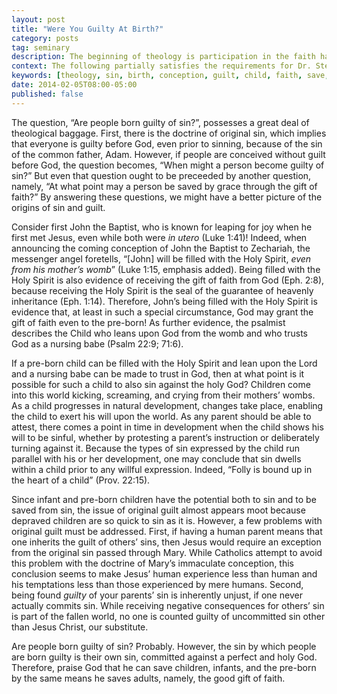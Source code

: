 ```yaml
---
layout: post
title: "Were You Guilty At Birth?"
category: posts
tag: seminary
description: The beginning of theology is participation in the faith handed down through the ages.
context: The following partially satisfies the requirements for Dr. Steven McKinion's Christian Theology II class at Southeastern Baptist Theological Seminary.
keywords: [theology, sin, birth, conception, guilt, child, faith, save, salvation, born]
date: 2014-02-05T08:00-05:00
published: false
---
```


The question, “Are people born guilty of sin?”, possesses a great deal of theological baggage. First, there is the doctrine of original sin, which implies that everyone is guilty before God, even prior to sinning, because of the sin of the common father, Adam. However, if people are conceived without guilt before God, the question becomes, “When might a person become guilty of sin?” But even that question ought to be preceeded by another question, namely, “At what point may a person be saved by grace through the gift of faith?” By answering these questions, we might have a better picture of the origins of sin and guilt.

Consider first John the Baptist, who is known for leaping for joy when he first met Jesus, even while both were *in utero* (Luke 1:41)! Indeed, when announcing the coming conception of John the Baptist to Zechariah, the messenger angel foretells, “[John] will be filled with the Holy Spirit, *even from his mother’s womb*” (Luke 1:15, emphasis added). Being filled with the Holy Spirit is also evidence of receiving the gift of faith from God (Eph. 2:8), because receiving the Holy Spirit is the seal of the guarantee of heavenly inheritance (Eph. 1:14). Therefore, John’s being filled with the Holy Spirit is evidence that, at least in such a special circumstance, God may grant the gift of faith even to the pre-born! As further evidence, the psalmist describes the Child who leans upon God from the womb and who trusts God as a nursing babe (Psalm 22:9; 71:6).

If a pre-born child can be filled with the Holy Spirit and lean upon the Lord and a nursing babe can be made to trust in God, then at what point is it possible for such a child to also sin against the holy God? Children come into this world kicking, screaming, and crying from their mothers’ wombs. As a child progresses in natural development, changes take place, enabling the child to exert his will upon the world. As any parent should be able to attest, there comes a point in time in development when the child shows his will to be sinful, whether by protesting a parent’s instruction or deliberately turning against it. Because the types of sin expressed by the child run parallel with his or her development, one may conclude that sin dwells within a child prior to any willful expression. Indeed, “Folly is bound up in the heart of a child” (Prov. 22:15).

Since infant and pre-born children have the potential both to sin and to be saved from sin, the issue of original guilt almost appears moot because depraved children are so quick to sin as it is. However, a few problems with original guilt must be addressed. First, if having a human parent means that one inherits the guilt of others’ sins, then Jesus would require an exception from the original sin passed through Mary. While Catholics attempt to avoid this problem with the doctrine of Mary’s immaculate conception, this conclusion seems to make Jesus’ human experience less than human and his temptations less than those experienced by mere humans. Second, being found *guilty* of your parents’ sin is inherently unjust, if one never actually commits sin. While receiving negative consequences for others’ sin is part of the fallen world, no one is counted guilty of uncommitted sin other than Jesus Christ, our substitute.

Are people born guilty of sin? Probably. However, the sin by which people are born guilty is their own sin, committed against a perfect and holy God. Therefore, praise God that he can save children, infants, and the pre-born by the same means he saves adults, namely, the good gift of faith.
